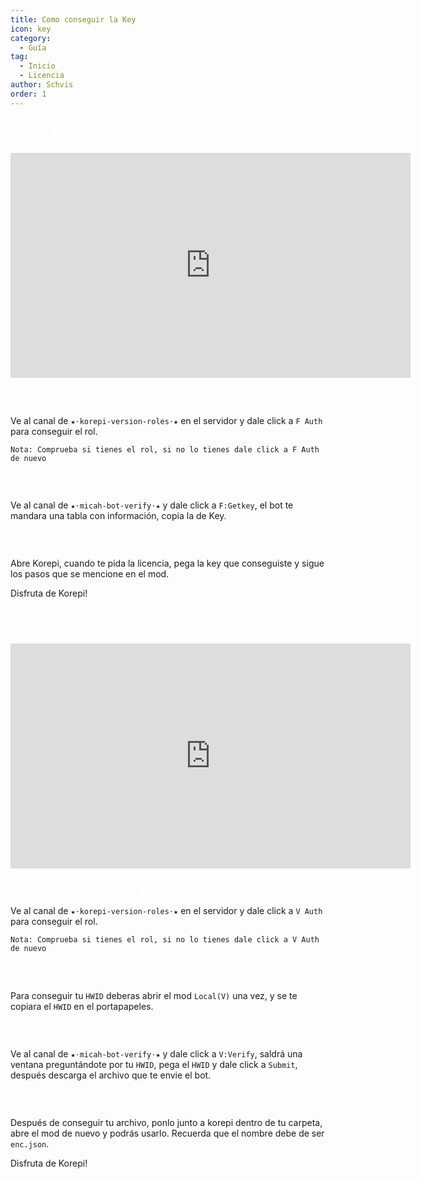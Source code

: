 ```yaml
---
title: Como conseguir la Key
icon: key
category:
  - Guía
tag:
  - Inicio
  - Licencia
author: Schvis
order: 1
---
```


## <span style='color:white;'>Como conseguir la key para Network(F)</span>

<iframe width="640" height="360" src="https://www.youtube.com/embed/-9bXOMH0-WM" title="Korepi - How to get V key" frameborder="0" allow="accelerometer; autoplay; clipboard-write; encrypted-media; gyroscope; picture-in-picture; web-share" allowfullscreen></iframe>

### <span style='color:white;'>Paso 1: Consigue el rol de F Auth</span>

Ve al canal de `★⋅korepi-version-roles⋅★` en el servidor y dale click a `F Auth` para conseguir el rol.

`Nota: Comprueba si tienes el rol, si no lo tienes dale click a F Auth de nuevo`

### <span style='color:white;'>Paso 2: Consigue tu key</span>

Ve al canal de `⁠★⋅micah-bot-verify⋅★` y dale click a `F:Getkey`, el bot te mandara una tabla con información, copia la de Key.

### <span style='color:white;'>Paso 3: Usa tu key</span>

Abre Korepi, cuando te pida la licencia, pega la key que conseguiste y sigue los pasos que se mencione en el mod.

Disfruta de Korepi!

## <span style='color:white;'>Como conseguir key para Local(V)</span>

<iframe width="640" height="360" src="https://www.youtube.com/embed/OTCSboZdexc" title="Korepi - How to get V key" frameborder="0" allow="accelerometer; autoplay; clipboard-write; encrypted-media; gyroscope; picture-in-picture; web-share" allowfullscreen></iframe>

### <span style='color:white;'>Paso 1: Consigue el rol de V Auth</span>

Ve al canal de `★⋅korepi-version-roles⋅★` en el servidor y dale click a `V Auth` para conseguir el rol.

`Nota: Comprueba si tienes el rol, si no lo tienes dale click a V Auth de nuevo`

### <span style='color:white;'>Paso 2: Consigue tu `HWID`</span>

Para conseguir tu `HWID` deberas abrir el mod `Local(V)` una vez, y se te copiara el `HWID` en el portapapeles.

### <span style='color:white;'>Paso 3: Consigue tu `enc.json`</span>

Ve al canal de `⁠★⋅micah-bot-verify⋅★` y dale click a `V:Verify`, saldrá una ventana preguntándote por tu `HWID`, pega el `HWID` y dale click a `Submit`, después descarga el archivo que te envie el bot.

### <span style='color:white;'>Paso 4: Pon tu archivo junto a Korepi</span>

Después de conseguir tu archivo, ponlo junto a korepi dentro de tu carpeta, abre el mod de nuevo y podrás usarlo. Recuerda que el nombre debe de ser `enc.json`.

Disfruta de Korepi!
